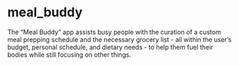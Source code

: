 # meal_buddy
The “Meal Buddy” app assists busy people with the curation of a custom meal prepping schedule and the necessary grocery list - all within the user’s budget, personal schedule, and dietary needs - to help them fuel their bodies while still focusing on other things. 
